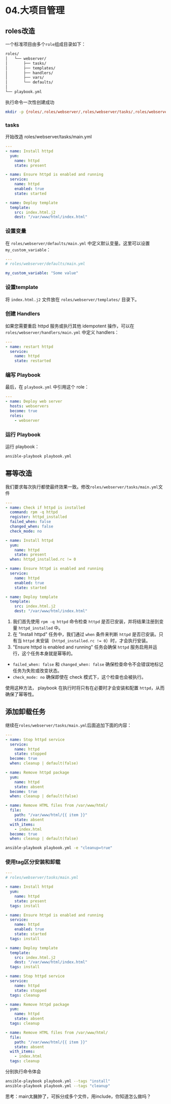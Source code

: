 # 04.大项目管理
## roles改造

一个标准项目由多个`role`组成目录如下：

```BASH
roles/
│   └── webserver/
│       ├── tasks/
│       ├── templates/
│       ├── handlers/
│       ├── vars/
│       └── defaults/
│
└── playbook.yml
```

执行命令一次性创建成功

```BASH
mkdir -p {roles/,roles/webserver/,roles/webserver/tasks/,roles/webserver/templates/,roles/webserver/handlers/,roles/webserver/vars/,roles/webserver/defaults/}
```

### tasks

开始改造 roles/webserver/tasks/main.yml

```yaml
---
- name: Install httpd
  yum:
    name: httpd
    state: present

- name: Ensure httpd is enabled and running
  service:
    name: httpd
    enabled: true
    state: started

- name: Deploy template
  template:
    src: index.html.j2
    dest: "/var/www/html/index.html"
```

### 设置变量 


在 `roles/webserver/defaults/main.yml` 中定义默认变量。这里可以设置 `my_custom_variable`：

```yaml
---
# roles/webserver/defaults/main.yml

my_custom_variable: "Some value"
```

### 设置template

将 `index.html.j2` 文件放在 `roles/webserver/templates/` 目录下。

### 创建 Handlers

如果您需要重启 httpd 服务或执行其他 idempotent 操作，可以在 `roles/webserver/handlers/main.yml` 中定义 handlers：

```yaml
---
- name: restart httpd
  service:
    name: httpd
    state: restarted
```
### 编写 Playbook

最后，在 `playbook.yml` 中引用这个 role：

```yaml
---
- name: Deploy web server
  hosts: webservers
  become: true
  roles:
    - webserver

```

### 运行 Playbook
运行 playbook：

```bash
ansible-playbook playbook.yml
```

## 幂等改造

我们要求每次执行都使最终效果一致。修改`roles/webserver/tasks/main.yml`文件

```yaml
---
- name: Check if httpd is installed
  command: rpm -q httpd
  register: httpd_installed
  failed_when: false
  changed_when: false
  check_mode: no

- name: Install httpd
  yum:
    name: httpd
    state: present
  when: httpd_installed.rc != 0

- name: Ensure httpd is enabled and running
  service:
    name: httpd
    enabled: true
    state: started

- name: Deploy template
  template:
    src: index.html.j2
    dest: "/var/www/html/index.html"
```

1. 我们首先使用 `rpm -q httpd` 命令检查 `httpd` 是否已安装，并将结果注册到变量 `httpd_installed` 中。
2. 在 "Install httpd" 任务中，我们通过 `when` 条件来判断 `httpd` 是否已安装。只有当 `httpd` 未安装（`httpd_installed.rc != 0`）时，才会执行安装。
3. "Ensure httpd is enabled and running" 任务会确保 `httpd` 服务启用并运行，这个任务本身就是幂等的。

* `failed_when: false` 和 `changed_when: false` 确保检查命令不会错误地标记任务为失败或改变状态。
* `check_mode: no` 确保即使在 check 模式下，这个检查也会被执行。

使用这种方法， playbook 在执行时将只有在必要时才会安装和配置 `httpd`，从而确保了幂等性。

## 添加卸载任务

继续在`roles/webserver/tasks/main.yml`后面追加下面的内容：

```yaml
---
- name: Stop httpd service
  service:
    name: httpd
    state: stopped
  become: true
  when: cleanup | default(false)

- name: Remove httpd package
  yum:
    name: httpd
    state: absent
  become: true
  when: cleanup | default(false)

- name: Remove HTML files from /var/www/html/
  file:
    path: "/var/www/html/{{ item }}"
    state: absent
  with_items:
    - index.html
  become: true
  when: cleanup | default(false)
```

```bash
ansible-playbook playbook.yml -e "cleanup=true"
```

### 使用tag区分安装和卸载

```yaml
---
# roles/webserver/tasks/main.yml

- name: Install httpd
  yum:
    name: httpd
    state: present
  tags: install

- name: Ensure httpd is enabled and running
  service:
    name: httpd
    enabled: true
    state: started
  tags: install

- name: Deploy template
  template:
    src: index.html.j2
    dest: "/var/www/html/index.html"
  tags: install

- name: Stop httpd service
  service:
    name: httpd
    state: stopped
  tags: cleanup

- name: Remove httpd package
  yum:
    name: httpd
    state: absent
  tags: cleanup

- name: Remove HTML files from /var/www/html/
  file:
    path: "/var/www/html/{{ item }}"
    state: absent
  with_items:
    - index.html
  tags: cleanup

```
分别执行命令体会

```bash
ansible-playbook playbook.yml --tags "install"
ansible-playbook playbook.yml --tags "cleanup"
```

思考：main太臃肿了，可拆分成多个文件，用include，你知道怎么做吗？

